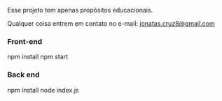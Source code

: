 Esse projeto tem apenas propósitos educacionais.

Qualquer coisa entrem em contato no e-mail: jonatas.cruz8@gmail.com

### Front-end ###

npm install
npm start

### Back end ###

npm install
node index.js